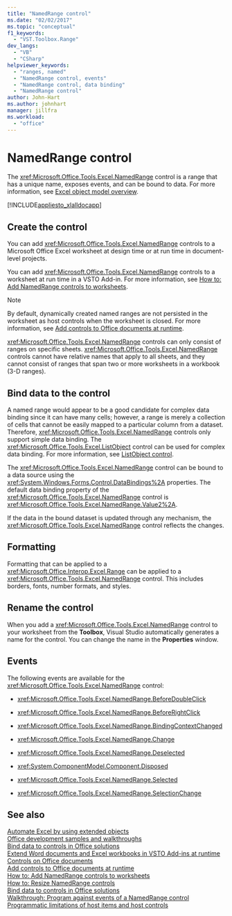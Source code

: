 ```yaml
---
title: "NamedRange control"
ms.date: "02/02/2017"
ms.topic: "conceptual"
f1_keywords: 
  - "VST.Toolbox.Range"
dev_langs: 
  - "VB"
  - "CSharp"
helpviewer_keywords: 
  - "ranges, named"
  - "NamedRange control, events"
  - "NamedRange control, data binding"
  - "NamedRange control"
author: John-Hart
ms.author: johnhart
manager: jillfra
ms.workload: 
  - "office"
---
```

# NamedRange control
  The <xref:Microsoft.Office.Tools.Excel.NamedRange> control is a range that has a unique name, exposes events, and can be bound to data. For more information, see [Excel object model overview](../vsto/excel-object-model-overview.md).  
  
 [!INCLUDE[appliesto_xlalldocapp](../vsto/includes/appliesto-xlalldocapp-md.md)]  
  
## Create the control  
 You can add <xref:Microsoft.Office.Tools.Excel.NamedRange> controls to a Microsoft Office Excel worksheet at design time or at run time in document-level projects.  
  
 You can add <xref:Microsoft.Office.Tools.Excel.NamedRange> controls to a worksheet at run time in a VSTO Add-in. For more information, see [How to: Add NamedRange controls to worksheets](../vsto/how-to-add-namedrange-controls-to-worksheets.md).  
  
> [!NOTE]  
>  By default, dynamically created named ranges are not persisted in the worksheet as host controls when the worksheet is closed. For more information, see [Add controls to Office documents at runtime](../vsto/adding-controls-to-office-documents-at-run-time.md).  
  
 <xref:Microsoft.Office.Tools.Excel.NamedRange> controls can only consist of ranges on specific sheets. <xref:Microsoft.Office.Tools.Excel.NamedRange> controls cannot have relative names that apply to all sheets, and they cannot consist of ranges that span two or more worksheets in a workbook (3-D ranges).  
  
## Bind data to the control  
 A named range would appear to be a good candidate for complex data binding since it can have many cells; however, a range is merely a collection of cells that cannot be easily mapped to a particular column from a dataset. Therefore, <xref:Microsoft.Office.Tools.Excel.NamedRange> controls only support simple data binding. The <xref:Microsoft.Office.Tools.Excel.ListObject> control can be used for complex data binding. For more information, see [ListObject control](../vsto/listobject-control.md).  
  
 The <xref:Microsoft.Office.Tools.Excel.NamedRange> control can be bound to a data source using the <xref:System.Windows.Forms.Control.DataBindings%2A> properties. The default data binding property of the <xref:Microsoft.Office.Tools.Excel.NamedRange> control is <xref:Microsoft.Office.Tools.Excel.NamedRange.Value2%2A>.  
  
 If the data in the bound dataset is updated through any mechanism, the <xref:Microsoft.Office.Tools.Excel.NamedRange> control reflects the changes.  
  
## Formatting  
 Formatting that can be applied to a <xref:Microsoft.Office.Interop.Excel.Range> can be applied to a <xref:Microsoft.Office.Tools.Excel.NamedRange> control. This includes borders, fonts, number formats, and styles.  
  
## Rename the control  
 When you add a <xref:Microsoft.Office.Tools.Excel.NamedRange> control to your worksheet from the **Toolbox**, Visual Studio automatically generates a name for the control. You can change the name in the **Properties** window.  
  
## Events  
 The following events are available for the <xref:Microsoft.Office.Tools.Excel.NamedRange> control:  
  
-   <xref:Microsoft.Office.Tools.Excel.NamedRange.BeforeDoubleClick>  
  
-   <xref:Microsoft.Office.Tools.Excel.NamedRange.BeforeRightClick>  
  
-   <xref:Microsoft.Office.Tools.Excel.NamedRange.BindingContextChanged>  
  
-   <xref:Microsoft.Office.Tools.Excel.NamedRange.Change>  
  
-   <xref:Microsoft.Office.Tools.Excel.NamedRange.Deselected>  
  
-   <xref:System.ComponentModel.Component.Disposed>  
  
-   <xref:Microsoft.Office.Tools.Excel.NamedRange.Selected>  
  
-   <xref:Microsoft.Office.Tools.Excel.NamedRange.SelectionChange>  
  
## See also  
 [Automate Excel by using extended objects](../vsto/automating-excel-by-using-extended-objects.md)   
 [Office development samples and walkthroughs](../vsto/office-development-samples-and-walkthroughs.md)   
 [Bind data to controls in Office solutions](../vsto/binding-data-to-controls-in-office-solutions.md)   
 [Extend Word documents and Excel workbooks in VSTO Add-ins at runtime](../vsto/extending-word-documents-and-excel-workbooks-in-vsto-add-ins-at-run-time.md)   
 [Controls on Office documents](../vsto/controls-on-office-documents.md)   
 [Add controls to Office documents at runtime](../vsto/adding-controls-to-office-documents-at-run-time.md)   
 [How to: Add NamedRange controls to worksheets](../vsto/how-to-add-namedrange-controls-to-worksheets.md)   
 [How to: Resize NamedRange controls](../vsto/how-to-resize-namedrange-controls.md)   
 [Bind data to controls in Office solutions](../vsto/binding-data-to-controls-in-office-solutions.md)   
 [Walkthrough: Program against events of a NamedRange control](../vsto/walkthrough-programming-against-events-of-a-namedrange-control.md)   
 [Programmatic limitations of host items and host controls](../vsto/programmatic-limitations-of-host-items-and-host-controls.md)  
